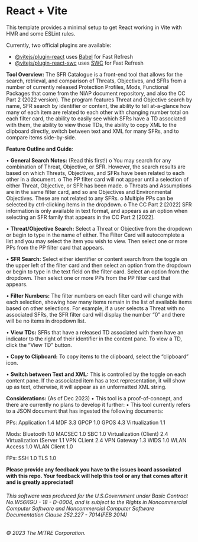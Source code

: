 # React + Vite

This template provides a minimal setup to get React working in Vite with HMR and some ESLint rules.

Currently, two official plugins are available:

- [@vitejs/plugin-react](https://github.com/vitejs/vite-plugin-react/blob/main/packages/plugin-react/README.md) uses [Babel](https://babeljs.io/) for Fast Refresh
- [@vitejs/plugin-react-swc](https://github.com/vitejs/vite-plugin-react-swc) uses [SWC](https://swc.rs/) for Fast Refresh

**Tool Overview:** The SFR Catalogue is a front-end tool that allows for the search, retrieval, and comparison of Threats, Objectives, and SFRs from a number of currently released Protection Profiles, Mods, Functional Packages that come from the NIAP document repository, and also the CC Part 2 (2022 version). The program features Threat and Objective search by name, SFR search by identifier or content, the ability to tell at-a-glance how many of each item are related to each other with changing number total on each filter card, the ability to easily see which SFRs have a TD associated with them, the ability to view those TDs, the ability to copy XML to the clipboard directly, switch between text and XML for many SFRs, and to compare items side-by-side.

**Feature Outline and Guide**:

•	**General Search Notes:** (Read this first!)
  o	You may search for any combination of Threat, Objective, or SFR. However, the search results are based on which Threats, Objectives, and SFRs have been related to each other in a document.
  o	The PP filter card will not appear until a selection of either Threat, Objective, or SFR has been made.
  o	Threats and Assumptions are in the same filter card, and so are Objectives and Environmental Objectives. These are not related to any SFRs.
  o	Multiple PPs can be selected by ctrl-clicking items in the dropdown.
  o	The CC Part 2 [2022] SFR information is only available in text format, and appears as an option when selecting an SFR family that appears in the CC Part 2 [2022].

•	**Threat/Objective Search:** Select a Threat or Objective from the dropdown or begin to type in the name of either. The Filter Card will autocomplete a list and you may select the item you wish to view. Then select one or more PPs from the PP filter card that appears.

•	**SFR Search:** Select either identifier or content search from the toggle on the upper left of the filter card and then select an option from the dropdown or begin to type in the text field on the filter card. Select an option from the dropdown. Then select one or more PPs from the PP filter card that appears.

•	**Filter Numbers:** The filter numbers on each filter card will change with each selection, showing how many items remain in the list of available items based on other selections. For example, if a user selects a Threat with no associated SFRs, the SFR filter card will display the number “0” and there will be no items in dropdown list.

•	**View TDs:** SFRs that have a released TD associated with them have an indicator to the right of their identifier in the content pane. To view a TD, click the “View TD” button.

•	**Copy to Clipboard:** To copy items to the clipboard,  select the “clipboard” icon.

•	**Switch between Text and XML:** This is controlled by the toggle on each content pane. If the associated item has a text representation, it will show up as text, otherwise, it will appear as an unformatted XML string.

**Considerations:** (As of Dec 2023)
•	This tool is a proof-of-concept, and there are currently no plans to develop it further:
•	This tool currently refers to a JSON document that has ingested the following documents:

PPs:
Application 1.4
MDF 3.3
GPCP 1.0
GPOS 4.3
Virtualization 1.1

Mods:
Bluetooth 1.0
MACSEC 1.0
SBC 1.0
Virtualization (Client) 2.4
Virtualization (Server 1.1
VPN CLient 2.4
VPN Gateway 1.3
WIDS 1.0
WLAN Access 1.0
WLAN Client 1.0

FPs:
SSH 1.0
TLS 1.0

**Please provide any feedback you have to the issues board associated with this repo.
Your feedback will help this tool or any that comes after it and is greatly appreciated!**

###### This software was produced for the U.S.Government under Basic Contract No.W56KGU - 18 - D-0004, and is subject to the Rights in Noncommercial Computer Software and Noncommercial Computer Software Documentation Clause 252.227 - 7014(FEB 2014)

###### © 2023 The MITRE Corporation.
